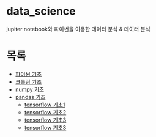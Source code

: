 # data_science
jupiter notebook와 파이썬을 이용한 데이터 분석 &amp; 데이터 분석

# 목록
  - [파이썬 기초](https://github.com/haseungwon/data_science/blob/master/Python%20Programming%20%EA%B8%B0%EC%B4%88.ipynb)
  - [크롤링 기초](https://github.com/haseungwon/data_science/blob/master/%EB%8D%B0%EC%9D%B4%ED%84%B0%20%EC%88%98%EC%A7%91%EC%9D%84%20%EC%9C%84%ED%95%9C%20Python%20(Crawling).ipynb)
  - [numpy 기초](https://github.com/haseungwon/data_science/blob/master/%EB%8D%B0%EC%9D%B4%ED%84%B0%20%EC%B2%98%EB%A6%AC%EB%A5%BC%20%EC%9C%84%ED%95%9C%20%ED%8C%8C%EC%9D%B4%EC%8D%AC%20Numpy.ipynb)
  - [pandas 기초](https://github.com/haseungwon/data_science/blob/master/%EB%8D%B0%EC%9D%B4%ED%84%B0%20%EB%B6%84%EC%84%9D%EC%9D%84%20%EC%9C%84%ED%95%9C%20%ED%8C%8C%EC%9D%B4%EC%8D%AC%20-%20%20Pandas.ipynb)
    - [tensorflow 기초1](https://github.com/haseungwon/data_science/blob/master/tensorflow%EA%B8%B0%EC%B4%881.ipynb)
    - [tensorflow 기초2](https://github.com/haseungwon/data_science/blob/master/tensorflow%EA%B8%B0%EC%B4%882.ipynb)
    - [tensorflow 기초3](https://github.com/haseungwon/data_science/blob/master/tensorflow%EA%B8%B0%EC%B4%883.ipynb)
    - [tensorflow 기초3](https://github.com/haseungwon/data_science/blob/master/tensorflow%EA%B8%B0%EC%B4%884.ipynb)
